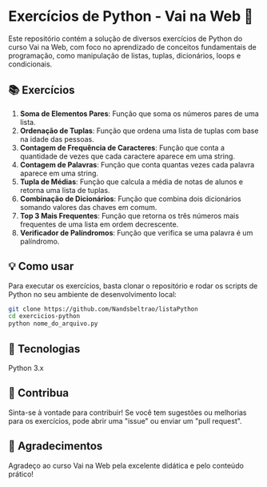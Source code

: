 # Exercícios de Python - Vai na Web 🐍

Este repositório contém a solução de diversos exercícios de Python do curso Vai na Web, com foco no aprendizado de conceitos fundamentais de programação, como manipulação de listas, tuplas, dicionários, loops e condicionais.

## 📚 Exercícios

1. **Soma de Elementos Pares**: Função que soma os números pares de uma lista.
2. **Ordenação de Tuplas**: Função que ordena uma lista de tuplas com base na idade das pessoas.
3. **Contagem de Frequência de Caracteres**: Função que conta a quantidade de vezes que cada caractere aparece em uma string.
4. **Contagem de Palavras**: Função que conta quantas vezes cada palavra aparece em uma string.
5. **Tupla de Médias**: Função que calcula a média de notas de alunos e retorna uma lista de tuplas.
6. **Combinação de Dicionários**: Função que combina dois dicionários somando valores das chaves em comum.
7. **Top 3 Mais Frequentes**: Função que retorna os três números mais frequentes de uma lista em ordem decrescente.
8. **Verificador de Palíndromos**: Função que verifica se uma palavra é um palíndromo.

## 💡 Como usar

Para executar os exercícios, basta clonar o repositório e rodar os scripts de Python no seu ambiente de desenvolvimento local:

```bash
git clone https://github.com/Nandsbeltrao/listaPython
cd exercicios-python
python nome_do_arquivo.py

```
## 📌 Tecnologias
Python 3.x 

## 💬 Contribua
Sinta-se à vontade para contribuir! Se você tem sugestões ou melhorias para os exercícios, pode abrir uma "issue" ou enviar um "pull request".

## 🤝 Agradecimentos
Agradeço ao curso Vai na Web pela excelente didática e pelo conteúdo prático!
